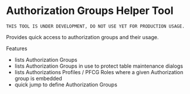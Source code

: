 # Authorization Groups Helper Tool

`THIS TOOL IS UNDER DEVELOPMENT, DO NOT USE YET FOR PRODUCTION USAGE.` 

Provides quick access to authorization groups and their usage. 

Features
- lists Authorization Groups
- lists Authorization Groups in use to protect table maintenance dialogs
- lists Authorizations Profiles / PFCG Roles where a given Authorization group is embedded
- quick jump to define Authorization Groups

